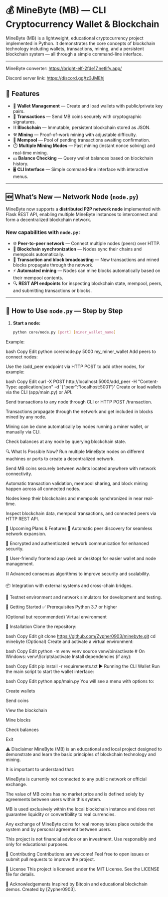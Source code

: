# 💰 MineByte (MB) — CLI Cryptocurrency Wallet & Blockchain

MineByte (MB) is a lightweight, educational cryptocurrency project implemented in Python. It demonstrates the core concepts of blockchain technology including wallets, transactions, mining, and a persistent blockchain system — all through a simple command-line interface.

---

MineByte converter: https://bright-elf-2fde17.netlify.app/

Discord server link: https://discord.gg/tz3JMEhj

## 🚀 Features

- 🔐 **Wallet Management** — Create and load wallets with public/private key pairs.  
- 🔁 **Transactions** — Send MB coins securely with cryptographic signatures.  
- ⛓️ **Blockchain** — Immutable, persistent blockchain stored as JSON.  
- ⚒️ **Mining** — Proof-of-work mining with adjustable difficulty.  
- 🧾 **Mempool** — Pool of pending transactions awaiting confirmation.  
- ⏱️ **Multiple Mining Modes** — Fast mining (instant nonce solving) and real-time mining.  
- 💵 **Balance Checking** — Query wallet balances based on blockchain history.  
- 🖥️ **CLI Interface** — Simple command-line interface with interactive menus.

---

## 🆕 What’s New — Network Node (`node.py`)

MineByte now supports a **distributed P2P network node** implemented with Flask REST API, enabling multiple MineByte instances to interconnect and form a decentralized blockchain network.

### New capabilities with `node.py`:

- 🌐 **Peer-to-peer network** — Connect multiple nodes (peers) over HTTP.  
- 🔄 **Blockchain synchronization** — Nodes sync their chains and mempools automatically.  
- 💸 **Transaction and block broadcasting** — New transactions and mined blocks propagate through the network.  
- ⚡ **Automated mining** — Nodes can mine blocks automatically based on their mempool contents.  
- 🔍 **REST API endpoints** for inspecting blockchain state, mempool, peers, and submitting transactions or blocks.

---

## 🧰 How to Use `node.py` — Step by Step

1. **Start a node:**

   ```bash
   python core/node.py [port] [miner_wallet_name]
Example:

bash
Copy
Edit
python core/node.py 5000 my_miner_wallet
Add peers to connect nodes:

Use the /add_peer endpoint via HTTP POST to add other nodes, for example:

bash
Copy
Edit
curl -X POST http://localhost:5000/add_peer -H "Content-Type: application/json" -d '{"peer":"localhost:5001"}'
Create or load wallets via the CLI (app/main.py) or API.

Send transactions to any node through CLI or HTTP POST /transaction.

Transactions propagate through the network and get included in blocks mined by any node.

Mining can be done automatically by nodes running a miner wallet, or manually via CLI.

Check balances at any node by querying blockchain state.

🔍 What Is Possible Now?
Run multiple MineByte nodes on different machines or ports to create a decentralized network.

Send MB coins securely between wallets located anywhere with network connectivity.

Automatic transaction validation, mempool sharing, and block mining happen across all connected nodes.

Nodes keep their blockchains and mempools synchronized in near real-time.

Inspect blockchain data, mempool transactions, and connected peers via HTTP REST API.

📅 Upcoming Plans & Features
🔄 Automatic peer discovery for seamless network expansion.

🔐 Encrypted and authenticated network communication for enhanced security.

📱 User-friendly frontend app (web or desktop) for easier wallet and node management.

⛓️ Advanced consensus algorithms to improve security and scalability.

📦 Integration with external systems and cross-chain bridges.

🧪 Testnet environment and network simulators for development and testing.

🧰 Getting Started
✅ Prerequisites
Python 3.7 or higher

(Optional but recommended) Virtual environment

🔧 Installation
Clone the repository:

bash
Copy
Edit
git clone https://github.com/Zypher0903/minebyte.git
cd minebyte
(Optional) Create and activate a virtual environment:

bash
Copy
Edit
python -m venv venv
source venv/bin/activate  # On Windows: venv\Scripts\activate
Install dependencies (if any):

bash
Copy
Edit
pip install -r requirements.txt
▶️ Running the CLI Wallet
Run the main script to start the wallet interface:

bash
Copy
Edit
python app/main.py
You will see a menu with options to:

Create wallets

Send coins

View the blockchain

Mine blocks

Check balances

Exit

⚠️ Disclaimer
MineByte (MB) is an educational and local project designed to demonstrate and learn the basic principles of blockchain technology and mining.

It is important to understand that:

MineByte is currently not connected to any public network or official exchange.

The value of MB coins has no market price and is defined solely by agreements between users within this system.

MB is used exclusively within the local blockchain instance and does not guarantee liquidity or convertibility to real currencies.

Any exchange of MineByte coins for real money takes place outside the system and by personal agreement between users.

This project is not financial advice or an investment. Use responsibly and only for educational purposes.

🤝 Contributing
Contributions are welcome! Feel free to open issues or submit pull requests to improve the project.

📜 License
This project is licensed under the MIT License. See the LICENSE file for details.

🙏 Acknowledgements
Inspired by Bitcoin and educational blockchain demos.
Created by [Zypher0903].

